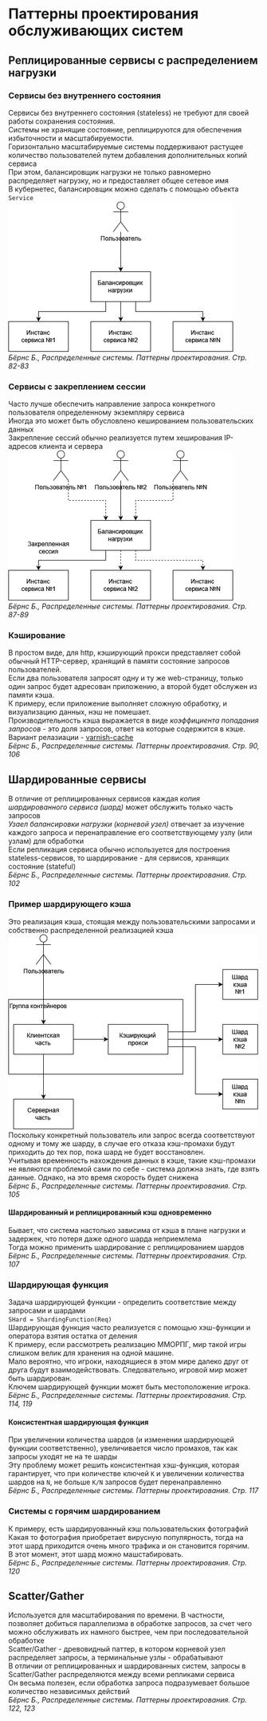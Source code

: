 # Паттерны проектирования обслуживающих систем
## Реплицированные сервисы с распределением нагрузки
### Сервисы без внутреннего состояния
Сервисы без внутреннего состояния (stateless) не требуют для своей работы сохранения состояния.<br/>
Системы не хранящие состояние, реплицируются для обеспечения избыточности и масштабируемости.<br/>
Горизонтально масштабируемые системы поддерживают растущее количество пользователей путем добавления дополнительных копий сервиса<br/>
При этом, балансировщик нагрузки не только равномерно распределяет нагрузку, но и предоставляет общее сетевое имя<br/>
В кубернетес, балансировщик можно сделать с помощью объекта `Service`<br/>
![Общая схема](img/stateless_general.png)<br/>
_Бёрнс Б., Распределенные системы. Паттерны проектирования. Стр. 82-83_

### Сервисы с закреплением сессии
Часто лучше обеспечить направление запроса конкретного пользователя определенному экземпляру сервиса<br/>
Иногда это может быть обусловлено кешированием пользовательских данных<br/>
Закрепление сессий обычно реализуется путем хеширования IP-адресов клиента и сервера<br/> 
![Общая схема](img/stateful_general.png)<br/>
_Бёрнс Б., Распределенные системы. Паттерны проектирования. Стр. 87-89_

### Кэширование
В простом виде, для http, кэширующий прокси представляет собой обычный HTTP-сервер, хранящий в памяти состояние запросов пользователей.<br/>
Если два пользователя запросят одну и ту же web-страницу, только один запрос будет адресован приложению, а второй будет обслужен из памяти кэша.<br/>
К примеру, если приложение выполняет сложную обработку, и визуализацию данных, нэш не помешает.<br/>
Производительность кэша выражается в виде *коэффициента попадания запросов* - это доля запросов, ответ на которые содержится в кэше.<br/> 
Вариант релазиации - [varnish-cache](http://varnish-cache.org/)<br/>
_Бёрнс Б., Распределенные системы. Паттерны проектирования. Стр. 90, 106_

## Шардированные сервисы
В отличие от реплицированных сервисов каждая *копия шардированного сервиса (шард)* может обслужить только часть запросов<br/>
*Узаел балансировки нагрузки (корневой узел)* отвечает за изучение каждого запроса и перенаправление его соответствующему узлу (или узлам) для обработки<br/>
Если репликация сервиса обычно используется для построения stateless-сервисов, то шардирование - для сервисов, хранящих состояние (stateful)<br/>
_Бёрнс Б., Распределенные системы. Паттерны проектирования. Стр. 102_

### Пример шардирующего кэша
Это реализация кэша, стоящая между пользовательскими запросами и собственно распределенной реализацией кэша<br/>
![](img/sharded_cache.png)<br/>
Поскольку конкретный пользователь или запрос всегда соответствуют одному и тому же шарду, в случае его отказа кэш-промахи будут приходить до тех пор, пока шард не будет восстановлен.<br/>
Учитывая временность нахождения данных в кэше, такие кэш-промахи не являются проблемой сами по себе - система должна знать, где взять данные. Однако, на это время скорость будет снижена<br/>
_Бёрнс Б., Распределенные системы. Паттерны проектирования. Стр. 105_

#### Шардированный и реплицированный кэш одновременно
Бывает, что система настолько зависима от кэша в плане нагрузки и задержек, что потеря даже одного шарда неприемлема<br/>
Тогда можно применить шардирование с реплицированием шардов<br/>
_Бёрнс Б., Распределенные системы. Паттерны проектирования. Стр. 107_

### Шардирующая функция
Задача шардирующей функции - определить соответствие между запросами и шардами<br/>
`SHard = ShardingFunction(Req)`<br/>
Шардирующая функция часто реализуется с помощью хэш-функции и оператора взятия остатка от деления<br/>
К примеру, если рассмотреть реализацию ММОРПГ, мир такой игры слишком велик для хранения на одной машине.<br/>
Мало вероятно, что игроки, находящиеся в этом мире далеко друг от друга будут взаимодействовать. Следовательно, игровой мир может быть шардирован.<br/>
Ключем шардирующей функции может быть местоположение игрока.<br/>
_Бёрнс Б., Распределенные системы. Паттерны проектирования. Стр. 114, 119_

#### Консистентная шардирующая функция
При увеличении количества шардов (и изменении шардирующей функции соответственно), увеличивается число промахов, так как запросы уходят не на те шарды<br/>
Эту проблему может решить консистентная хэш-функция, которая гарантирует, что при количестве ключей `K` и увеличении количества шардов на `N`, не больше `K/N` запросов будет перенаправленно<br/>
_Бёрнс Б., Распределенные системы. Паттерны проектирования. Стр. 117_

### Системы с горячим шардированием
К примеру, есть шардируованный кэш пользовательских фотографий<br/>
Какая то фотография приобретает вирусную популярность, тогда на этот шард приходится очень много трафика и он становится горячим.<br/>
В этот момент, этот шард можно машстабировать.<br/>
_Бёрнс Б., Распределенные системы. Паттерны проектирования. Стр. 120_

## Scatter/Gather
Используется для масштабирования по времени. В частности, позволяет добиться параллелизма в обработке запросов, за счет чего можно обслуживать их намного быстрее, чем при последовательной обработке<br/>
Scatter/Gather - древовидный паттер, в котором корневой узел распределяет запросы, а терминальные узлы - обрабатывают<br/>
В отличии от реплицированных и шардированных систем, запросы в Scatter/Gather распределяются между всеми репликами сервиса<br/>
Он весьма полезен, если обработка запроса подразумевает большое количество независимых действий<br/>
_Бёрнс Б., Распределенные системы. Паттерны проектирования. Стр. 122, 123_